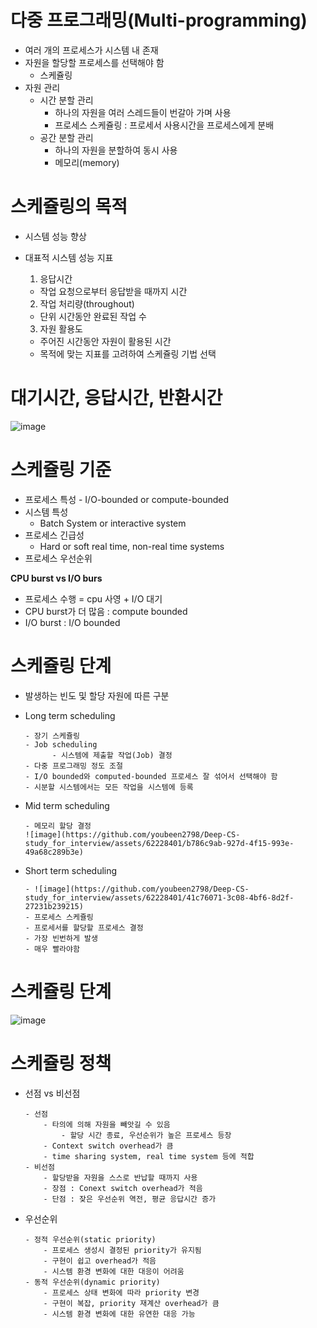 <h1> 다중 프로그래밍(Multi-programming) </h1>

- 여러 개의 프로세스가 시스템 내 존재
- 자원을 할당할 프로세스를 선택해야 함
    - 스케쥴링
- 자원 관리
    - 시간 분할 관리
        - 하나의 자원을 여러 스레드들이 번갈아 가며 사용
        - 프로세스 스케쥴링 : 프로세서 사용시간을 프로세스에게 분배
    - 공간 분할 관리
        - 하나의 자원을 분할하여 동시 사용
        - 메모리(memory)

<h1> 스케쥴링의 목적 </h1>

- 시스템 성능 향상
  
- 대표적 시스템 성능 지표
  1. 응답시간
    - 작업 요청으로부터 응답받을 때까지 시간
  2. 작업 처리량(throughout)
    - 단위 시간동안 완료된 작업 수
  3. 자원 활용도
    - 주어진 시간동안 자원이 활용된 시간
  - 목적에 맞는 지표를 고려하여 스케쥴링 기법 선택

<h1> 대기시간, 응답시간, 반환시간 </h1>

![image](https://github.com/youbeen2798/Deep-CS-study_for_interview/assets/62228401/64050f6f-db91-4502-beb3-2c7c50f4caaa)

<h1> 스케쥴링 기준 </h1>

 - 프로세스 특성
       - I/O-bounded or compute-bounded
 - 시스템 특성
      - Batch System or interactive system
 - 프로세스 긴급성
      - Hard or soft real time, non-real time systems
 - 프로세스 우선순위

<b> CPU burst vs I/O burs </b>

- 프로세스 수행 = cpu 사영 + I/O 대기
- CPU burst가 더 많음 : compute bounded
- I/O burst : I/O bounded

<h1> 스케쥴링 단계 </h1>

- 발생하는 빈도 및 할당 자원에 따른 구분
- Long term scheduling
  
      - 장기 스케쥴링
      - Job scheduling
            - 시스템에 제출할 작업(Job) 결정
      - 다중 프로그래밍 정도 조절
      - I/O bounded와 computed-bounded 프로세스 잘 섞어서 선택해야 함
      - 시분할 시스템에서는 모든 작업을 시스템에 등록

- Mid term scheduling

      - 메모리 할당 결정
      ![image](https://github.com/youbeen2798/Deep-CS-study_for_interview/assets/62228401/b786c9ab-927d-4f15-993e-49a68c289b3e)


- Short term scheduling

      - ![image](https://github.com/youbeen2798/Deep-CS-study_for_interview/assets/62228401/41c76071-3c08-4bf6-8d2f-27231b239215)
      - 프로세스 스케쥴링
      - 프로세서를 할당할 프로세스 결정
      - 가장 빈번하게 발생
      - 매우 빨라야함

<h1> 스케쥴링 단계 </h1>

![image](https://github.com/youbeen2798/Deep-CS-study_for_interview/assets/62228401/ad43d4ac-3511-4a29-925e-8643bd729929)

<h1> 스케쥴링 정책 </h1>

- 선점 vs 비선점
  
      - 선점
          - 타의에 의해 자원을 빼앗길 수 있음
              - 할당 시간 종료, 우선순위가 높은 프로세스 등장
          - Context switch overhead가 큼
          - time sharing system, real time system 등에 적합
      - 비선점
          - 할당받을 자원을 스스로 반납할 때까지 사용
          - 장점 : Conext switch overhead가 적음
          - 단점 : 잦은 우선순위 역전, 평균 응답시간 증가  
- 우선순위

      - 정적 우선순위(static priority)
          - 프로세스 생성시 결정된 priority가 유지됨
          - 구현이 쉽고 overhead가 적음
          - 시스템 환경 변화에 대한 대응이 어려움
      - 동적 우선순위(dynamic priority)
          - 프로세스 상태 변화에 따라 priority 변경
          - 구현이 복잡, priority 재계산 overhead가 큼
          - 시스템 환경 변화에 대한 유연한 대응 가능
